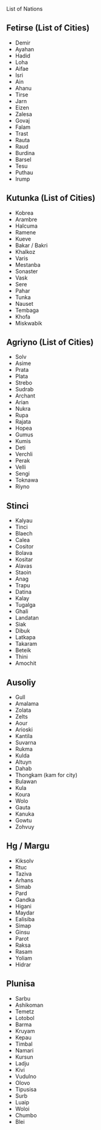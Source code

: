 

List of Nations

## Fetirse (List of Cities)

* Demir
* Ayahan
* Hadid
* Loha
* Aifae
* Isri
* Ain
* Ahanu
* Tirse
* Jarn
* Eizen
* Zalesa
* Govaj
* Falam
* Trast
* Rauta
* Raud
* Burdina
* Barsel
* Tesu
* Puthau
* Irump

## Kutunka (List of Cities)

* Kobrea
* Arambre
* Halcuma
* Ramene
* Kueve
* Bakar / Bakri
* Khalkoz
* Varis
* Mestanba
* Sonaster
* Vask
* Sere
* Pahar
* Tunka
* Nauset
* Tembaga
* Khofa
* Miskwabik

## Agriyno  (List of Cities)

* Solv
* Asime
* Prata
* Plata
* Strebo
* Sudrab
* Archant
* Arian
* Nukra
* Rupa
* Rajata
* Hopea
* Gumus
* Kumis
* Deti
* Verchli
* Perak
* Velli
* Sengi
* Toknawa
* Riyno 

## Stinci

* Kalyau
* Tinci
* Blaech
* Calea
* Cositor
* Bolava
* Kositar
* Alavas
* Staoin
* Anag
* Trapu
* Datina
* Kalay
* Tugalga
* Ghali
* Landatan
* Siak
* Dibuk
* Latkapa
* Takaram
* Beteik
* Thini
* Amochit

## Ausoliy

* Gull
* Amalama
* Zolata
* Zelts
* Aour
* Arioski
* Kantila
* Suvarna
* Rukma
* Kulda
* Altuyn
* Dahab
* Thongkam (kam for city)
* Bulawan
* Kula
* Koura
* Wolo
* Gauta
* Kanuka
* Gowtu
* Zohvuy

## Hg / Margu

* Kiksolv
* Rtuc
* Taziva
* Arhans
* Simab
* Pard
* Gandka
* Higani
* Maydar
* Ealisiba
* Simap
* Ginsu
* Parot
* Raksa
* Rasam
* Yoliam
* Hidrar

## Plunisa

* Sarbu
* Ashikoman
* Temetz
* Lotobol
* Barma
* Kruyam
* Kepau
* Timbal
* Namari
* Kursun
* Ladju
* Kivi
* Vudulno
* Olovo
* Tipusisa
* Surb
* Luaip
* Woloi
* Chumbo
* Blei
